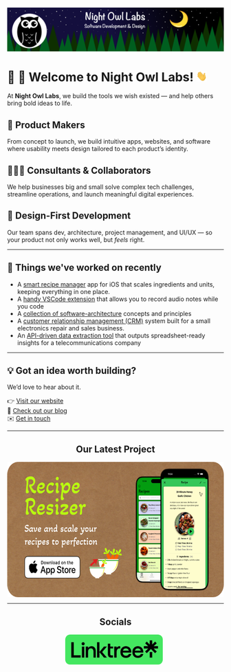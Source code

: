 <!-- Begin README -->

[![Banner Large](https://raw.githubusercontent.com/Night-Owl-Labs/.github/main/docs/images/banner_large.png)](https://nightowllabs.io)

<h1 align="left">🌙 🦉 Welcome to Night Owl Labs! <img src="https://raw.githubusercontent.com/Night-Owl-Labs/.github/main/docs/images/wave.gif" width="25px"></h1>

At **Night Owl Labs**, we build the tools we wish existed — and help others bring bold ideas to life.

## 📱 Product Makers

From concept to launch, we build intuitive apps, websites, and software where usability meets design tailored to each product’s identity.

## 👨🏻‍💻 Consultants & Collaborators  
We help businesses big and small solve complex tech challenges, streamline operations, and launch meaningful digital experiences.

## 🎨 Design-First Development  
Our team spans dev, architecture, project management, and UI/UX — so your product not only works well, but *feels* right.

---

## 🔧 Things we've worked on recently

- A [smart recipe manager](https://apps.apple.com/app/id/6450848695) app for iOS that scales ingredients and units, keeping everything in one place.
- A [handy VSCode extension](https://marketplace.visualstudio.com/items?itemName=Night-Owl-Labs.Bee-Heard) that allows you to record audio notes while you code
- A [collection of software-architecture](https://github.com/Night-Owl-Labs/Software-Principles-Collection) concepts and principles
- A [customer relationship management (CRM)](https://github.com/scottgriv/Palm-Tree) system built for a small electronics repair and sales business.
- An [API-driven data extraction tool](https://github.com/Night-Owl-Labs/Data-Fisher) that outputs spreadsheet-ready insights for a telecommunications company

---

## 💡 Got an idea worth building?

We’d love to hear about it.

👉 [Visit our website](https://nightowllabs.io) <br />
💬 [Check out our blog](https://medium.com/@nightowllabs) <br />
✉️ [Get in touch](mailto:info@nightowllabs.io) <br />

<hr>
<h2 align="center"><b>Our Latest Project</b></h2>

<p align="center">
    <a href="https://apps.apple.com/us/app/recipe-resizer-manage-recipes/id6450848695" target="_blank"><img align="center" src="https://raw.githubusercontent.com/Night-Owl-Labs/.github/main/docs/images/banners/recipe_resizer_ad-rounded.png" alt="Recipe Resizer" height="315" width="600" /></a>
</p>
<hr>
<h2 align="center"><b>Socials</b></h2>
<p align="center">
    <a href="https://linktr.ee/nightowllabs" target="_blank"><img align="center" src="https://raw.githubusercontent.com/Night-Owl-Labs/.github/main/docs/images/socials/linktree_button-rounded.png" alt="Linktree" width="227" height="70" /></a>&nbsp;&nbsp;
</p>

<!-- End README -->
